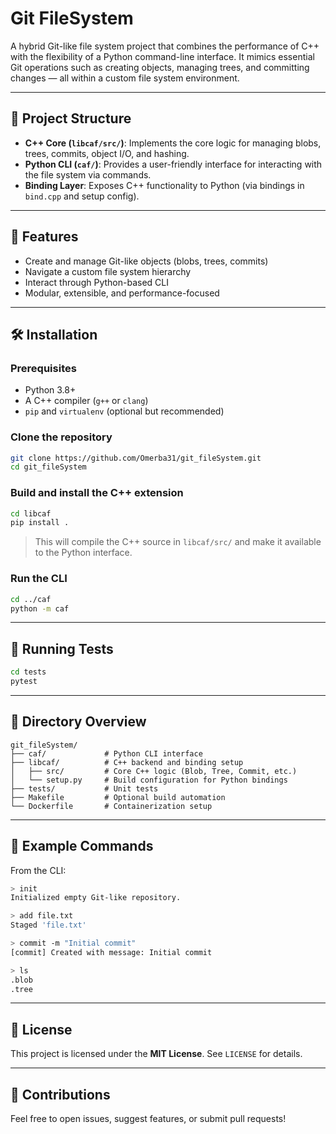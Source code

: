 # Git FileSystem

A hybrid Git-like file system project that combines the performance of C++ with the flexibility of a Python command-line interface. It mimics essential Git operations such as creating objects, managing trees, and committing changes — all within a custom file system environment.

---

## 🧠 Project Structure

- **C++ Core (`libcaf/src/`)**: Implements the core logic for managing blobs, trees, commits, object I/O, and hashing.
- **Python CLI (`caf/`)**: Provides a user-friendly interface for interacting with the file system via commands.
- **Binding Layer**: Exposes C++ functionality to Python (via bindings in `bind.cpp` and setup config).

---

## 🚀 Features

- Create and manage Git-like objects (blobs, trees, commits)
- Navigate a custom file system hierarchy
- Interact through Python-based CLI
- Modular, extensible, and performance-focused

---

## 🛠️ Installation

### Prerequisites

- Python 3.8+
- A C++ compiler (`g++` or `clang`)
- `pip` and `virtualenv` (optional but recommended)

### Clone the repository

```bash
git clone https://github.com/Omerba31/git_fileSystem.git
cd git_fileSystem
```

### Build and install the C++ extension

```bash
cd libcaf
pip install .
```

> This will compile the C++ source in `libcaf/src/` and make it available to the Python interface.

### Run the CLI

```bash
cd ../caf
python -m caf
```

---

## 🧪 Running Tests

```bash
cd tests
pytest
```

---

## 📁 Directory Overview

```
git_fileSystem/
├── caf/             # Python CLI interface
├── libcaf/          # C++ backend and binding setup
│   ├── src/         # Core C++ logic (Blob, Tree, Commit, etc.)
│   └── setup.py     # Build configuration for Python bindings
├── tests/           # Unit tests
├── Makefile         # Optional build automation
└── Dockerfile       # Containerization setup
```

---

## 🧩 Example Commands

From the CLI:

```bash
> init
Initialized empty Git-like repository.

> add file.txt
Staged 'file.txt'

> commit -m "Initial commit"
[commit] Created with message: Initial commit

> ls
.blob
.tree
```

---

## 📄 License

This project is licensed under the **MIT License**. See `LICENSE` for details.

---

## 🤝 Contributions

Feel free to open issues, suggest features, or submit pull requests!
